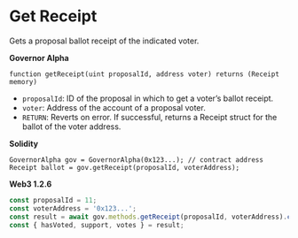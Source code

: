# Get Receipt

Gets a proposal ballot receipt of the indicated voter.

**Governor Alpha**

```text
function getReceipt(uint proposalId, address voter) returns (Receipt memory)
```

* `proposalId`: ID of the proposal in which to get a voter’s ballot receipt.
* `voter`: Address of the account of a proposal voter.
* `RETURN`: Reverts on error. If successful, returns a Receipt struct for the ballot of the voter address.

**Solidity**

```text
GovernorAlpha gov = GovernorAlpha(0x123...); // contract address
Receipt ballot = gov.getReceipt(proposalId, voterAddress);
```

**Web3 1.2.6**

```javascript
const proposalId = 11;
const voterAddress = '0x123...';
const result = await gov.methods.getReceipt(proposalId, voterAddress).call();
const { hasVoted, support, votes } = result;
```

